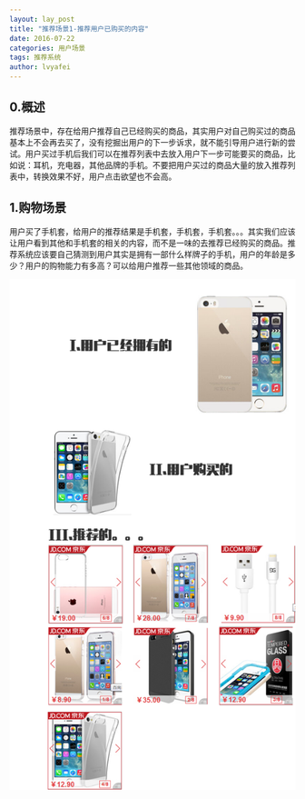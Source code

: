 ```yaml
---
layout: lay_post
title: "推荐场景1-推荐用户已购买的内容"
date: 2016-07-22
categories: 用户场景
tags: 推荐系统
author: lvyafei
---
```


## 0.概述

推荐场景中，存在给用户推荐自己已经购买的商品，其实用户对自己购买过的商品基本上不会再去买了，没有挖掘出用户的下一步诉求，就不能引导用户进行新的尝试。用户买过手机后我们可以在推荐列表中去放入用户下一步可能要买的商品，比如说：耳机，充电器，其他品牌的手机。不要把用户买过的商品大量的放入推荐列表中，转换效果不好，用户点击欲望也不会高。

<!-- more -->

## 1.购物场景

用户买了手机套，给用户的推荐结果是手机套，手机套，手机套。。。其实我们应该让用户看到其他和手机套的相关的内容，而不是一味的去推荐已经购买的商品。推荐系统应该要自己猜测到用户其实是拥有一部什么样牌子的手机，用户的年龄是多少？用户的购物能力有多高？可以给用户推荐一些其他领域的商品。

![推荐场景](/images/推荐/推荐场景.png)

